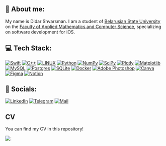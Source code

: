 ## 👋 About me:

My name is Didar Shvarsman.
I am a student of [Belarusian State University](https://bsu.by/en/) on the [Faculty of Applied Mathematics and Computer Science](https://fpmi.bsu.by/en/main.aspx), specializing on software development for iOS.

## 💻 Tech Stack:
[![Swift](https://img.shields.io/badge/swift-black?style=for-the-badge&logo=swift)](https://www.swift.org/)
[![C++](https://img.shields.io/badge/c++-black?style=for-the-badge&logo=c%2B%2B&)](https://isocpp.org/)
[![LINUX](https://img.shields.io/badge/Linux-black?style=for-the-badge&logo=linux)](https://kernel.org/)
[![Python](https://img.shields.io/badge/python-black?style=for-the-badge&logo=python)](https://www.python.org/)
[![NumPy](https://img.shields.io/badge/numpy-black?style=for-the-badge&logo=numpy)](https://numpy.org/)
[![SciPy](https://img.shields.io/badge/SciPy-black?style=for-the-badge&logo=scipy)](https://www.scipy.org/)
[![Plotly](https://img.shields.io/badge/Plotly-black?style=for-the-badge&logo=plotly)](https://plotly.com/)
[![Matplotlib](https://img.shields.io/badge/Matplotlib-black?style=for-the-badge&logo=python&logoColor=white)](https://matplotlib.org/)
[![MySQL](https://img.shields.io/badge/mysql-black?style=for-the-badge&logo=mysql)](https://www.mysql.com/)
[![Postgres](https://img.shields.io/badge/postgres-black?style=for-the-badge&logo=postgresql)](https://www.postgresql.org/)
[![SQLite](https://img.shields.io/badge/SQLite-black?style=for-the-badge&logo=sqlite)](https://www.sqlite.org/)
[![Docker](https://img.shields.io/badge/docker-black?style=for-the-badge&logo=docker)](https://www.docker.com/)
[![Adobe Photoshop](https://img.shields.io/badge/adobephotoshop-black?style=for-the-badge&logo=adobephotoshop)](https://www.adobe.com/products/photoshop.html)
[![Canva](https://img.shields.io/badge/Canva-black?style=for-the-badge&logo=Canva)](https://www.canva.com/)
[![Figma](https://img.shields.io/badge/Figma-black?style=for-the-badge&logo=figma)](https://www.figma.com/)
[![Notion](https://img.shields.io/badge/Notion-%23000000.svg?style=for-the-badge&logo=notion)](https://www.notion.so/)

## 👤 Socials:
[![LinkedIn](https://img.shields.io/badge/LinkedIn-black?style=for-the-badge&logo=linkedin)](https://www.linkedin.com/in/shvarsman/) 
[![Telegram](https://img.shields.io/badge/Telegram-black?style=for-the-badge&logo=telegram)](https://t.me/shvarsman)
[![Mail](https://img.shields.io/badge/mail-black?style=for-the-badge&logo=icloud)](mailto:d@shvarsman.ru)

## CV
You can find my CV in this repository!

![](https://komarev.com/ghpvc/?username=shvarsman&style=for-the-badge)
